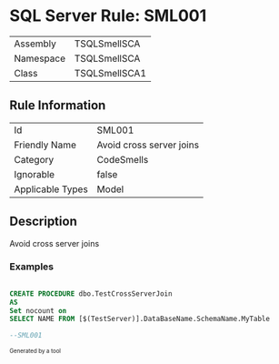 ﻿# SQL Server Rule: SML001
  
|    |    |
|----|----|
| Assembly | TSQLSmellSCA |
| Namespace | TSQLSmellSCA |
| Class | TSQLSmellSCA1 |
  
## Rule Information
  
|    |    |
|----|----|
| Id | SML001 |
| Friendly Name | Avoid cross server joins |
| Category | CodeSmells |
| Ignorable | false |
| Applicable Types | Model  |
  
## Description
  
Avoid cross server joins
  
### Examples
  
```sql

CREATE PROCEDURE dbo.TestCrossServerJoin
AS
Set nocount on
SELECT NAME FROM [$(TestServer)].DataBaseName.SchemaName.MyTable

--SML001

```
  
<sub><sup>Generated by a tool</sup></sub>
